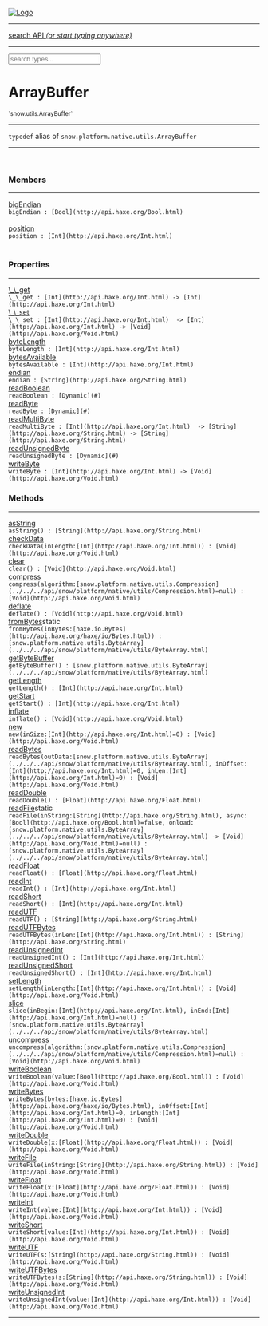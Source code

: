 
[![Logo](../../../images/logo.png)](../../../api/index.html)

<hr/>
<a href="#" id="search_bar" onclick="return;"><div> search API <em>(or start typing anywhere)</em> </div></a>
<hr/>

<script src="../../../js/omnibar.js"> </script>
<link rel="stylesheet" type="text/css" href="../../../css/omnibar.css" media="all">

<div id="omnibar"> <a href="#" onclick="return" id="omnibar_close"></a> <input id="omnibar_text" type="text" placeholder="search types..."></input></div>
<script  id="typelist" data-relpath="../../../" data-types="snow.App,snow.AppFixedTimestep,snow.Core,snow.CoreBinding,snow.Log,snow.Snow,snow.assets.Asset,snow.assets.AssetAudio,snow.assets.AssetBytes,snow.assets.AssetImage,snow.assets.AssetSystem,snow.assets.AssetSystemBinding,snow.assets.AssetText,snow.assets.Assets,snow.audio.Audio,snow.audio.AudioSystem,snow.audio.AudioSystemBinding,snow.audio.Sound,snow.audio.SoundBinding,snow.audio.SoundStream,snow.audio._Audio.AudioHandleMap,snow.audio.openal.AL,snow.audio.openal.ALC,snow.audio.openal.Context,snow.audio.openal.Device,snow.input.Input,snow.input.InputSystem,snow.input.InputSystemBinding,snow.input.Keycodes,snow.input.MapIntBool,snow.input.MapIntFloat,snow.input.Scancodes,snow.io.IO,snow.io.IOSystem,snow.io.IOSystemBinding,snow.platform.native.Core,snow.platform.native.StaticSnow,snow.platform.native.assets.AssetSystem,snow.platform.native.audio.AudioSystem,snow.platform.native.audio.Sound,snow.platform.native.audio.SoundStream,snow.platform.native.audio.openal.AL,snow.platform.native.audio.openal.ALC,snow.platform.native.audio.openal.AudioSystem,snow.platform.native.audio.openal.Context,snow.platform.native.audio.openal.Device,snow.platform.native.audio.openal.OpenALHelper,snow.platform.native.audio.openal.Sound,snow.platform.native.audio.openal.SoundStream,snow.platform.native.audio.openal._AL.Context_Impl_,snow.platform.native.audio.openal._AL.Device_Impl_,snow.platform.native.input.InputSystem,snow.platform.native.input.sdl.ControllerEventType,snow.platform.native.input.sdl.InputSystem,snow.platform.native.input.sdl.KeyEventType,snow.platform.native.input.sdl.ModValue,snow.platform.native.input.sdl.MouseEventType,snow.platform.native.input.sdl.TouchEventType,snow.platform.native.io.IOFile,snow.platform.native.io.IOFileHandle,snow.platform.native.io.IOSystem,snow.platform.native.io._IOFile.IOFileHandle_Impl_,snow.platform.native.render.opengl.GL,snow.platform.native.render.opengl.GLActiveInfo,snow.platform.native.render.opengl.GLBuffer,snow.platform.native.render.opengl.GLContextAttributes,snow.platform.native.render.opengl.GLFBO,snow.platform.native.render.opengl.GLFramebuffer,snow.platform.native.render.opengl.GLObject,snow.platform.native.render.opengl.GLProgram,snow.platform.native.render.opengl.GLRBO,snow.platform.native.render.opengl.GLRenderbuffer,snow.platform.native.render.opengl.GLShader,snow.platform.native.render.opengl.GLShaderPrecisionFormat,snow.platform.native.render.opengl.GLTexture,snow.platform.native.render.opengl.GLUniformLocation,snow.platform.native.render.opengl._GL.GLFramebuffer_Impl_,snow.platform.native.render.opengl._GL.GLRenderbuffer_Impl_,snow.platform.native.utils.ArrayBuffer,snow.platform.native.utils.ArrayBufferView,snow.platform.native.utils.ByteArray,snow.platform.native.utils.Compression,snow.platform.native.utils.Float32Array,snow.platform.native.utils.Int16Array,snow.platform.native.utils.Int32Array,snow.platform.native.utils.Int8Array,snow.platform.native.utils.UInt16Array,snow.platform.native.utils.UInt32Array,snow.platform.native.utils.UInt8Array,snow.platform.native.utils.UInt8ClampedArray,snow.platform.native.window.WindowSystem,snow.platform.native.window.sdl.WindowSystem,snow.platform.web.assets.psd.PSD,snow.platform.web.audio.AudioSystem,snow.platform.web.audio.Sound,snow.platform.web.audio.SoundStream,snow.platform.web.audio.howlerjs.AudioParams,snow.platform.web.audio.howlerjs.AudioSystem,snow.platform.web.audio.howlerjs.Howl,snow.platform.web.audio.howlerjs.Howler,snow.platform.web.audio.howlerjs.SoundStream,snow.platform.web.audio.howlerjs.SpriteParams,snow.render.opengl.GL,snow.render.opengl.GLActiveInfo,snow.render.opengl.GLBuffer,snow.render.opengl.GLContextAttributes,snow.render.opengl.GLFramebuffer,snow.render.opengl.GLProgram,snow.render.opengl.GLRenderbuffer,snow.render.opengl.GLShader,snow.render.opengl.GLTexture,snow.render.opengl.GLUniformLocation,snow.types.AppConfig,snow.types.AppConfigNative,snow.types.AppConfigWeb,snow.types.AssetAudioOptions,snow.types.AssetBytesOptions,snow.types.AssetImageOptions,snow.types.AssetInfo,snow.types.AssetTextOptions,snow.types.AssetType,snow.types.AudioDataBlob,snow.types.AudioDataInfo,snow.types.AudioFormatType,snow.types.AudioHandle,snow.types.AudioInfo,snow.types.DisplayMode,snow.types.FileEvent,snow.types.FileEventType,snow.types.FileFilter,snow.types.GamepadDeviceEventType,snow.types.ImageInfo,snow.types.InputEvent,snow.types.InputEventType,snow.types.Key,snow.types.ModState,snow.types.Scan,snow.types.SnowConfig,snow.types.SystemEvent,snow.types.SystemEventType,snow.types.TextEventType,snow.types.WindowConfig,snow.types.WindowEvent,snow.types.WindowEventType,snow.types.WindowHandle,snow.utils.AbstractClass,snow.utils.AbstractClassBuilder,snow.utils.ArrayBuffer,snow.utils.ArrayBufferView,snow.utils.ByteArray,snow.utils.Float32Array,snow.utils.IDataInput,snow.utils.IMemoryRange,snow.utils.Int16Array,snow.utils.Int32Array,snow.utils.Int8Array,snow.utils.Libs,snow.utils.Timer,snow.utils.UInt16Array,snow.utils.UInt32Array,snow.utils.UInt8Array,snow.utils.UInt8ClampedArray,snow.utils._AbstractClass.StringMap,snow.utils.format.png.Chunk,snow.utils.format.png.Color,snow.utils.format.png.Data,snow.utils.format.png.Header,snow.utils.format.png.Reader,snow.utils.format.png.Tools,snow.utils.format.png.Writer,snow.utils.format.tools.Adler32,snow.utils.format.tools.Deflate,snow.utils.format.tools.HuffTools,snow.utils.format.tools.Huffman,snow.utils.format.tools.Inflate,snow.utils.format.tools.InflateImpl,snow.utils.format.tools.MemoryBytes,snow.utils.format.tools._InflateImpl.State,snow.utils.format.tools._InflateImpl.Window,snow.window.Window,snow.window.WindowSystem,snow.window.WindowSystemBinding,snow.window.Windowing,snow.window._Windowing.WindowHandleMap"></script>


<h1>ArrayBuffer</h1>
<small>`snow.utils.ArrayBuffer`</small>



<hr/>

`typedef`&nbsp;alias of `snow.platform.native.utils.ArrayBuffer`   

<hr/>


&nbsp;
&nbsp;






<h3>Members</h3> <hr/><span class="member apipage">
                <a name="bigEndian"><a class="lift" href="#bigEndian">bigEndian</a></a><div class="clear"></div>
                <code class="signature apipage">bigEndian : [Bool](http://api.haxe.org/Bool.html)</code><br/></span>
            <span class="small_desc_flat"></span><br/><span class="member apipage">
                <a name="position"><a class="lift" href="#position">position</a></a><div class="clear"></div>
                <code class="signature apipage">position : [Int](http://api.haxe.org/Int.html)</code><br/></span>
            <span class="small_desc_flat"></span><br/>

<h3>Properties</h3> <hr/><span class="member apipage">
                <a name="__get"><a class="lift" href="#__get">\_\_get</a></a><div class="clear"></div>
                <code class="signature apipage">\_\_get : [Int](http://api.haxe.org/Int.html)&nbsp;-&gt; [Int](http://api.haxe.org/Int.html)</code><br/></span>
            <span class="small_desc_flat"></span><span class="member apipage">
                <a name="__set"><a class="lift" href="#__set">\_\_set</a></a><div class="clear"></div>
                <code class="signature apipage">\_\_set : [Int](http://api.haxe.org/Int.html)&nbsp; -&gt; [Int](http://api.haxe.org/Int.html)&nbsp;-&gt; [Void](http://api.haxe.org/Void.html)</code><br/></span>
            <span class="small_desc_flat"></span><span class="member apipage">
                <a name="byteLength"><a class="lift" href="#byteLength">byteLength</a></a><div class="clear"></div>
                <code class="signature apipage">byteLength : [Int](http://api.haxe.org/Int.html)</code><br/></span>
            <span class="small_desc_flat"></span><span class="member apipage">
                <a name="bytesAvailable"><a class="lift" href="#bytesAvailable">bytesAvailable</a></a><div class="clear"></div>
                <code class="signature apipage">bytesAvailable : [Int](http://api.haxe.org/Int.html)</code><br/></span>
            <span class="small_desc_flat"></span><span class="member apipage">
                <a name="endian"><a class="lift" href="#endian">endian</a></a><div class="clear"></div>
                <code class="signature apipage">endian : [String](http://api.haxe.org/String.html)</code><br/></span>
            <span class="small_desc_flat"></span><span class="member apipage">
                <a name="readBoolean"><a class="lift" href="#readBoolean">readBoolean</a></a><div class="clear"></div>
                <code class="signature apipage">readBoolean : [Dynamic](#)</code><br/></span>
            <span class="small_desc_flat"></span><span class="member apipage">
                <a name="readByte"><a class="lift" href="#readByte">readByte</a></a><div class="clear"></div>
                <code class="signature apipage">readByte : [Dynamic](#)</code><br/></span>
            <span class="small_desc_flat"></span><span class="member apipage">
                <a name="readMultiByte"><a class="lift" href="#readMultiByte">readMultiByte</a></a><div class="clear"></div>
                <code class="signature apipage">readMultiByte : [Int](http://api.haxe.org/Int.html)&nbsp; -&gt; [String](http://api.haxe.org/String.html)&nbsp;-&gt; [String](http://api.haxe.org/String.html)</code><br/></span>
            <span class="small_desc_flat"></span><span class="member apipage">
                <a name="readUnsignedByte"><a class="lift" href="#readUnsignedByte">readUnsignedByte</a></a><div class="clear"></div>
                <code class="signature apipage">readUnsignedByte : [Dynamic](#)</code><br/></span>
            <span class="small_desc_flat"></span><span class="member apipage">
                <a name="writeByte"><a class="lift" href="#writeByte">writeByte</a></a><div class="clear"></div>
                <code class="signature apipage">writeByte : [Int](http://api.haxe.org/Int.html)&nbsp;-&gt; [Void](http://api.haxe.org/Void.html)</code><br/></span>
            <span class="small_desc_flat"></span>

<h3>Methods</h3> <hr/><span class="method apipage">
            <a name="asString"><a class="lift" href="#asString">asString</a></a><div class="clear"></div>
            <code class="signature apipage">asString() : [String](http://api.haxe.org/String.html)</code><br/><span class="small_desc_flat"></span>


</span>
<span class="method apipage">
            <a name="checkData"><a class="lift" href="#checkData">checkData</a></a><div class="clear"></div>
            <code class="signature apipage">checkData(inLength:[Int](http://api.haxe.org/Int.html)<span></span>) : [Void](http://api.haxe.org/Void.html)</code><br/><span class="small_desc_flat"></span>


</span>
<span class="method apipage">
            <a name="clear"><a class="lift" href="#clear">clear</a></a><div class="clear"></div>
            <code class="signature apipage">clear() : [Void](http://api.haxe.org/Void.html)</code><br/><span class="small_desc_flat"></span>


</span>
<span class="method apipage">
            <a name="compress"><a class="lift" href="#compress">compress</a></a><div class="clear"></div>
            <code class="signature apipage">compress(algorithm:[snow.platform.native.utils.Compression](../../../api/snow/platform/native/utils/Compression.html)<span>=null</span>) : [Void](http://api.haxe.org/Void.html)</code><br/><span class="small_desc_flat"></span>


</span>
<span class="method apipage">
            <a name="deflate"><a class="lift" href="#deflate">deflate</a></a><div class="clear"></div>
            <code class="signature apipage">deflate() : [Void](http://api.haxe.org/Void.html)</code><br/><span class="small_desc_flat"></span>


</span>
<span class="method apipage">
            <a name="fromBytes"><a class="lift" href="#fromBytes">fromBytes</a></a><span class="inline-block static">static</span><div class="clear"></div>
            <code class="signature apipage">fromBytes(inBytes:[haxe.io.Bytes](http://api.haxe.org/haxe/io/Bytes.html)<span></span>) : [snow.platform.native.utils.ByteArray](../../../api/snow/platform/native/utils/ByteArray.html)</code><br/><span class="small_desc_flat"></span>


</span>
<span class="method apipage">
            <a name="getByteBuffer"><a class="lift" href="#getByteBuffer">getByteBuffer</a></a><div class="clear"></div>
            <code class="signature apipage">getByteBuffer() : [snow.platform.native.utils.ByteArray](../../../api/snow/platform/native/utils/ByteArray.html)</code><br/><span class="small_desc_flat"></span>


</span>
<span class="method apipage">
            <a name="getLength"><a class="lift" href="#getLength">getLength</a></a><div class="clear"></div>
            <code class="signature apipage">getLength() : [Int](http://api.haxe.org/Int.html)</code><br/><span class="small_desc_flat"></span>


</span>
<span class="method apipage">
            <a name="getStart"><a class="lift" href="#getStart">getStart</a></a><div class="clear"></div>
            <code class="signature apipage">getStart() : [Int](http://api.haxe.org/Int.html)</code><br/><span class="small_desc_flat"></span>


</span>
<span class="method apipage">
            <a name="inflate"><a class="lift" href="#inflate">inflate</a></a><div class="clear"></div>
            <code class="signature apipage">inflate() : [Void](http://api.haxe.org/Void.html)</code><br/><span class="small_desc_flat"></span>


</span>
<span class="method apipage">
            <a name="new"><a class="lift" href="#new">new</a></a><div class="clear"></div>
            <code class="signature apipage">new(inSize:[Int](http://api.haxe.org/Int.html)<span>=0</span>) : [Void](http://api.haxe.org/Void.html)</code><br/><span class="small_desc_flat"></span>


</span>
<span class="method apipage">
            <a name="readBytes"><a class="lift" href="#readBytes">readBytes</a></a><div class="clear"></div>
            <code class="signature apipage">readBytes(outData:[snow.platform.native.utils.ByteArray](../../../api/snow/platform/native/utils/ByteArray.html)<span></span>, inOffset:[Int](http://api.haxe.org/Int.html)<span>=0</span>, inLen:[Int](http://api.haxe.org/Int.html)<span>=0</span>) : [Void](http://api.haxe.org/Void.html)</code><br/><span class="small_desc_flat"></span>


</span>
<span class="method apipage">
            <a name="readDouble"><a class="lift" href="#readDouble">readDouble</a></a><div class="clear"></div>
            <code class="signature apipage">readDouble() : [Float](http://api.haxe.org/Float.html)</code><br/><span class="small_desc_flat"></span>


</span>
<span class="method apipage">
            <a name="readFile"><a class="lift" href="#readFile">readFile</a></a><span class="inline-block static">static</span><div class="clear"></div>
            <code class="signature apipage">readFile(inString:[String](http://api.haxe.org/String.html)<span></span>, async:[Bool](http://api.haxe.org/Bool.html)<span>=false</span>, onload:[snow.platform.native.utils.ByteArray](../../../api/snow/platform/native/utils/ByteArray.html)&nbsp;-&gt; [Void](http://api.haxe.org/Void.html)<span>=null</span>) : [snow.platform.native.utils.ByteArray](../../../api/snow/platform/native/utils/ByteArray.html)</code><br/><span class="small_desc_flat"></span>


</span>
<span class="method apipage">
            <a name="readFloat"><a class="lift" href="#readFloat">readFloat</a></a><div class="clear"></div>
            <code class="signature apipage">readFloat() : [Float](http://api.haxe.org/Float.html)</code><br/><span class="small_desc_flat"></span>


</span>
<span class="method apipage">
            <a name="readInt"><a class="lift" href="#readInt">readInt</a></a><div class="clear"></div>
            <code class="signature apipage">readInt() : [Int](http://api.haxe.org/Int.html)</code><br/><span class="small_desc_flat"></span>


</span>
<span class="method apipage">
            <a name="readShort"><a class="lift" href="#readShort">readShort</a></a><div class="clear"></div>
            <code class="signature apipage">readShort() : [Int](http://api.haxe.org/Int.html)</code><br/><span class="small_desc_flat"></span>


</span>
<span class="method apipage">
            <a name="readUTF"><a class="lift" href="#readUTF">readUTF</a></a><div class="clear"></div>
            <code class="signature apipage">readUTF() : [String](http://api.haxe.org/String.html)</code><br/><span class="small_desc_flat"></span>


</span>
<span class="method apipage">
            <a name="readUTFBytes"><a class="lift" href="#readUTFBytes">readUTFBytes</a></a><div class="clear"></div>
            <code class="signature apipage">readUTFBytes(inLen:[Int](http://api.haxe.org/Int.html)<span></span>) : [String](http://api.haxe.org/String.html)</code><br/><span class="small_desc_flat"></span>


</span>
<span class="method apipage">
            <a name="readUnsignedInt"><a class="lift" href="#readUnsignedInt">readUnsignedInt</a></a><div class="clear"></div>
            <code class="signature apipage">readUnsignedInt() : [Int](http://api.haxe.org/Int.html)</code><br/><span class="small_desc_flat"></span>


</span>
<span class="method apipage">
            <a name="readUnsignedShort"><a class="lift" href="#readUnsignedShort">readUnsignedShort</a></a><div class="clear"></div>
            <code class="signature apipage">readUnsignedShort() : [Int](http://api.haxe.org/Int.html)</code><br/><span class="small_desc_flat"></span>


</span>
<span class="method apipage">
            <a name="setLength"><a class="lift" href="#setLength">setLength</a></a><div class="clear"></div>
            <code class="signature apipage">setLength(inLength:[Int](http://api.haxe.org/Int.html)<span></span>) : [Void](http://api.haxe.org/Void.html)</code><br/><span class="small_desc_flat"></span>


</span>
<span class="method apipage">
            <a name="slice"><a class="lift" href="#slice">slice</a></a><div class="clear"></div>
            <code class="signature apipage">slice(inBegin:[Int](http://api.haxe.org/Int.html)<span></span>, inEnd:[Int](http://api.haxe.org/Int.html)<span>=null</span>) : [snow.platform.native.utils.ByteArray](../../../api/snow/platform/native/utils/ByteArray.html)</code><br/><span class="small_desc_flat"></span>


</span>
<span class="method apipage">
            <a name="uncompress"><a class="lift" href="#uncompress">uncompress</a></a><div class="clear"></div>
            <code class="signature apipage">uncompress(algorithm:[snow.platform.native.utils.Compression](../../../api/snow/platform/native/utils/Compression.html)<span>=null</span>) : [Void](http://api.haxe.org/Void.html)</code><br/><span class="small_desc_flat"></span>


</span>
<span class="method apipage">
            <a name="writeBoolean"><a class="lift" href="#writeBoolean">writeBoolean</a></a><div class="clear"></div>
            <code class="signature apipage">writeBoolean(value:[Bool](http://api.haxe.org/Bool.html)<span></span>) : [Void](http://api.haxe.org/Void.html)</code><br/><span class="small_desc_flat"></span>


</span>
<span class="method apipage">
            <a name="writeBytes"><a class="lift" href="#writeBytes">writeBytes</a></a><div class="clear"></div>
            <code class="signature apipage">writeBytes(bytes:[haxe.io.Bytes](http://api.haxe.org/haxe/io/Bytes.html)<span></span>, inOffset:[Int](http://api.haxe.org/Int.html)<span>=0</span>, inLength:[Int](http://api.haxe.org/Int.html)<span>=0</span>) : [Void](http://api.haxe.org/Void.html)</code><br/><span class="small_desc_flat"></span>


</span>
<span class="method apipage">
            <a name="writeDouble"><a class="lift" href="#writeDouble">writeDouble</a></a><div class="clear"></div>
            <code class="signature apipage">writeDouble(x:[Float](http://api.haxe.org/Float.html)<span></span>) : [Void](http://api.haxe.org/Void.html)</code><br/><span class="small_desc_flat"></span>


</span>
<span class="method apipage">
            <a name="writeFile"><a class="lift" href="#writeFile">writeFile</a></a><div class="clear"></div>
            <code class="signature apipage">writeFile(inString:[String](http://api.haxe.org/String.html)<span></span>) : [Void](http://api.haxe.org/Void.html)</code><br/><span class="small_desc_flat"></span>


</span>
<span class="method apipage">
            <a name="writeFloat"><a class="lift" href="#writeFloat">writeFloat</a></a><div class="clear"></div>
            <code class="signature apipage">writeFloat(x:[Float](http://api.haxe.org/Float.html)<span></span>) : [Void](http://api.haxe.org/Void.html)</code><br/><span class="small_desc_flat"></span>


</span>
<span class="method apipage">
            <a name="writeInt"><a class="lift" href="#writeInt">writeInt</a></a><div class="clear"></div>
            <code class="signature apipage">writeInt(value:[Int](http://api.haxe.org/Int.html)<span></span>) : [Void](http://api.haxe.org/Void.html)</code><br/><span class="small_desc_flat"></span>


</span>
<span class="method apipage">
            <a name="writeShort"><a class="lift" href="#writeShort">writeShort</a></a><div class="clear"></div>
            <code class="signature apipage">writeShort(value:[Int](http://api.haxe.org/Int.html)<span></span>) : [Void](http://api.haxe.org/Void.html)</code><br/><span class="small_desc_flat"></span>


</span>
<span class="method apipage">
            <a name="writeUTF"><a class="lift" href="#writeUTF">writeUTF</a></a><div class="clear"></div>
            <code class="signature apipage">writeUTF(s:[String](http://api.haxe.org/String.html)<span></span>) : [Void](http://api.haxe.org/Void.html)</code><br/><span class="small_desc_flat"></span>


</span>
<span class="method apipage">
            <a name="writeUTFBytes"><a class="lift" href="#writeUTFBytes">writeUTFBytes</a></a><div class="clear"></div>
            <code class="signature apipage">writeUTFBytes(s:[String](http://api.haxe.org/String.html)<span></span>) : [Void](http://api.haxe.org/Void.html)</code><br/><span class="small_desc_flat"></span>


</span>
<span class="method apipage">
            <a name="writeUnsignedInt"><a class="lift" href="#writeUnsignedInt">writeUnsignedInt</a></a><div class="clear"></div>
            <code class="signature apipage">writeUnsignedInt(value:[Int](http://api.haxe.org/Int.html)<span></span>) : [Void](http://api.haxe.org/Void.html)</code><br/><span class="small_desc_flat"></span>


</span>









<hr/>

&nbsp;
&nbsp;
&nbsp;
&nbsp;